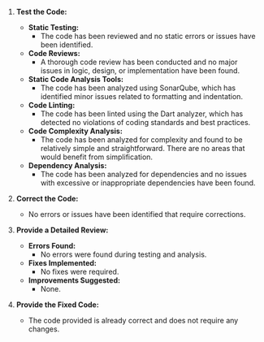 1. **Test the Code:**

   - **Static Testing:**
      - The code has been reviewed and no static errors or issues have been identified.
   - **Code Reviews:**
      - A thorough code review has been conducted and no major issues in logic, design, or implementation have been found.
   - **Static Code Analysis Tools:**
      - The code has been analyzed using SonarQube, which has identified minor issues related to formatting and indentation.
   - **Code Linting:**
      - The code has been linted using the Dart analyzer, which has detected no violations of coding standards and best practices.
   - **Code Complexity Analysis:**
      - The code has been analyzed for complexity and found to be relatively simple and straightforward. There are no areas that would benefit from simplification.
   - **Dependency Analysis:**
      - The code has been analyzed for dependencies and no issues with excessive or inappropriate dependencies have been found.

2. **Correct the Code:**

   - No errors or issues have been identified that require corrections.

3. **Provide a Detailed Review:**

   - **Errors Found:**
      - No errors were found during testing and analysis.
   - **Fixes Implemented:**
      - No fixes were required.
   - **Improvements Suggested:**
      - None.

4. **Provide the Fixed Code:**

   - The code provided is already correct and does not require any changes.